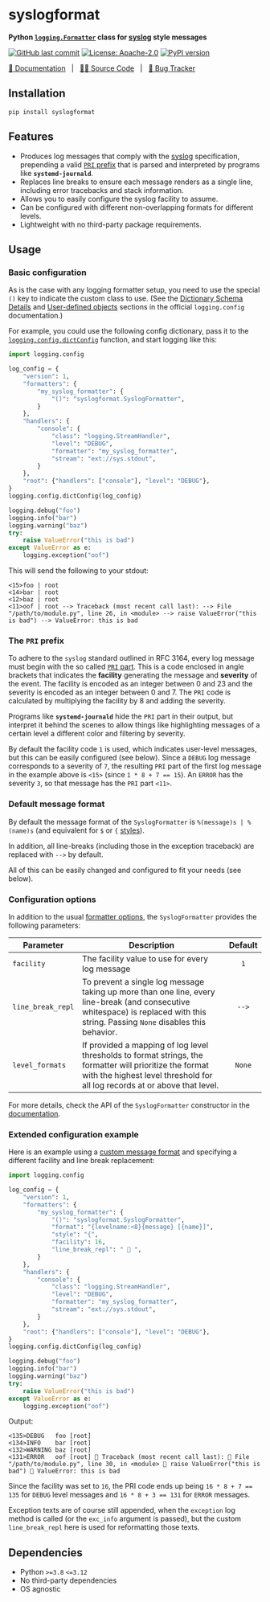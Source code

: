 # syslogformat

**Python [`logging.Formatter`][1] class for [syslog][2] style messages**

[![GitHub last commit][github-last-commit-img]][github-last-commit]
[![License: Apache-2.0][apache2-img]][apache2]
[![PyPI version][pypi-latest-version-img]][pypi-latest-version]

[📑 Documentation][3] &nbsp; | &nbsp; [🧑‍💻 Source Code][4] &nbsp; | &nbsp; [🐛 Bug Tracker][5]

## Installation

`pip install syslogformat`

## Features

- Produces log messages that comply with the [syslog][2] specification, prepending a valid [`PRI` prefix][9] that is parsed and interpreted by programs like **`systemd-journald`**.
- Replaces line breaks to ensure each message renders as a single line, including error tracebacks and stack information.
- Allows you to easily configure the syslog facility to assume.
- Can be configured with different non-overlapping formats for different levels.
- Lightweight with no third-party package requirements.

## Usage

### Basic configuration

As is the case with any logging formatter setup, you need to use the special `()` key to indicate the custom class to use.
(See the [Dictionary Schema Details][6] and [User-defined objects][7] sections in the official `logging.config` documentation.)

For example, you could use the following config dictionary, pass it to the [`logging.config.dictConfig`][8] function, and start logging like this:

```python hl_lines="7"
import logging.config

log_config = {
    "version": 1,
    "formatters": {
        "my_syslog_formatter": {
            "()": "syslogformat.SyslogFormatter",
        }
    },
    "handlers": {
        "console": {
            "class": "logging.StreamHandler",
            "level": "DEBUG",
            "formatter": "my_syslog_formatter",
            "stream": "ext://sys.stdout",
        }
    },
    "root": {"handlers": ["console"], "level": "DEBUG"},
}
logging.config.dictConfig(log_config)

logging.debug("foo")
logging.info("bar")
logging.warning("baz")
try:
    raise ValueError("this is bad")
except ValueError as e:
    logging.exception("oof")
```

This will send the following to your stdout:

```
<15>foo | root
<14>bar | root
<12>baz | root
<11>oof | root --> Traceback (most recent call last): --> File "/path/to/module.py", line 26, in <module> --> raise ValueError("this is bad") --> ValueError: this is bad
```

### The `PRI` prefix

To adhere to the `syslog` standard outlined in RFC 3164, every log message must begin with the so called [`PRI` part][9].
This is a code enclosed in angle brackets that indicates the **facility** generating the message and **severity** of the event.
The facility is encoded as an integer between 0 and 23 and the severity is encoded as an integer between 0 and 7.
The `PRI` code is calculated by multiplying the facility by 8 and adding the severity.

Programs like **`systemd-journald`** hide the `PRI` part in their output, but interpret it behind the scenes to allow things like highlighting messages of a certain level a different color and filtering by severity.

By default the facility code `1` is used, which indicates user-level messages, but this can be easily configured (see below).
Since a `DEBUG` log message corresponds to a severity of `7`, the resulting `PRI` part of the first log message in the example above is `<15>` (since `1 * 8 + 7 == 15`).
An `ERROR` has the severity `3`, so that message has the `PRI` part `<11>`.

### Default message format

By default the message format of the `SyslogFormatter` is `%(message)s | %(name)s` (and equivalent for `$` or `{` [styles][10]).

In addition, all line-breaks (including those in the exception traceback) are replaced with ` --> ` by default.

All of this can be easily changed and configured to fit your needs (see below).

### Configuration options

In addition to the usual [formatter options][11], the `SyslogFormatter` provides the following parameters:

| Parameter         | Description                                                                                                                                                                            | Default |
|-------------------|----------------------------------------------------------------------------------------------------------------------------------------------------------------------------------------|:-------:|
| `facility`        | The facility value to use for every log message                                                                                                                                        |   `1`   |
| `line_break_repl` | To prevent a single log message taking up more than one line, every line-break (and consecutive whitespace) is replaced with this string. Passing `None` disables this behavior.       | ` --> ` |
| `level_formats`   | If provided a mapping of log level thresholds to format strings, the formatter will prioritize the format with the highest level threshold for all log records at or above that level. | `None`  |

For more details, check the API of the `SyslogFormatter` constructor in the [documentation][3].

### Extended configuration example

Here is an example using a [custom message format][12] and specifying a different facility and line break replacement:

```python hl_lines="8-11"
import logging.config

log_config = {
    "version": 1,
    "formatters": {
        "my_syslog_formatter": {
            "()": "syslogformat.SyslogFormatter",
            "format": "{levelname:<8}{message} [{name}]",
            "style": "{",
            "facility": 16,
            "line_break_repl": " 🚀 ",
        }
    },
    "handlers": {
        "console": {
            "class": "logging.StreamHandler",
            "level": "DEBUG",
            "formatter": "my_syslog_formatter",
            "stream": "ext://sys.stdout",
        }
    },
    "root": {"handlers": ["console"], "level": "DEBUG"},
}
logging.config.dictConfig(log_config)

logging.debug("foo")
logging.info("bar")
logging.warning("baz")
try:
    raise ValueError("this is bad")
except ValueError as e:
    logging.exception("oof")
```

Output:

```
<135>DEBUG   foo [root]
<134>INFO    bar [root]
<132>WARNING baz [root]
<131>ERROR   oof [root] 🚀 Traceback (most recent call last): 🚀 File "/path/to/module.py", line 30, in <module> 🚀 raise ValueError("this is bad") 🚀 ValueError: this is bad
```

Since the facility was set to `16`, the PRI code ends up being `16 * 8 + 7 == 135` for `DEBUG` level messages and `16 * 8 + 3 == 131` for `ERROR` messages.

Exception texts are of course still appended, when the `exception` log method is called (or the `exc_info` argument is passed), but the custom `line_break_repl` here is used for reformatting those texts.

## Dependencies

- Python `>=3.8` `<=3.12`
- No third-party dependencies
- OS agnostic


[github-last-commit]: https://github.com/daniil-berg/syslogformat/commits
[github-last-commit-img]: https://img.shields.io/github/last-commit/daniil-berg/syslogformat?label=Last%20commit&logo=git
[apache2]: https://apache.org/licenses/LICENSE-2.0
[apache2-img]: https://img.shields.io/badge/Apache-2.0-darkred.svg?logo=apache
[pypi-latest-version]: https://pypi.org/project/syslogformat/
[pypi-latest-version-img]: https://img.shields.io/pypi/v/syslogformat?color=teal&logo=pypi

[1]:  https://docs.python.org/3/library/logging.html#formatter-objects
[2]:  https://datatracker.ietf.org/doc/html/rfc3164#section-4.1
[3]:  https://daniil-berg.github.io/syslogformat
[4]:  https://github.com/daniil-berg/syslogformat
[5]:  https://github.com/daniil-berg/syslogformat/issues
[6]:  https://docs.python.org/3/library/logging.config.html#dictionary-schema-details
[7]:  https://docs.python.org/3/library/logging.config.html#logging-config-dict-userdef
[8]:  https://docs.python.org/3/library/logging.config.html#logging.config.dictConfig
[9]:  https://datatracker.ietf.org/doc/html/rfc3164#section-4.1.1
[10]: https://docs.python.org/3/howto/logging-cookbook.html#formatting-styles
[11]: https://docs.python.org/3/library/logging.html#logging.Formatter
[12]: https://docs.python.org/3/library/logging.html#logrecord-attributes
